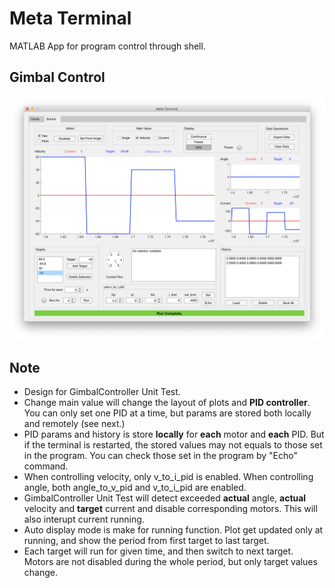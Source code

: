 # Meta Terminal

MATLAB App for program control through shell.

## Gimbal Control

![Gimbal Control](res/gimbal.png)

## Note
* Design for GimbalController Unit Test.
* Change main value will change the layout of plots and __PID controller__. You can only set one PID at a time, but params are stored both locally and remotely (see next.)
* PID params and history is store __locally__ for __each__ motor and __each__ PID. But if the terminal is restarted, the stored values may not equals to those set in the program. You can check those set in the program by "Echo" command.
* When controlling velocity, only v_to_i_pid is enabled. When controlling angle, both angle_to_v_pid and v_to_i_pid are enabled.
* GimbalController Unit Test will detect exceeded __actual__ angle, __actual__ velocity and __target__ current and disable corresponding motors. This will also interupt current running.
* Auto display mode is make for running function. Plot get updated only at running, and show the period from first target to last target.
* Each target will run for given time, and then switch to next target. Motors are not disabled during the whole period, but only target values change.

